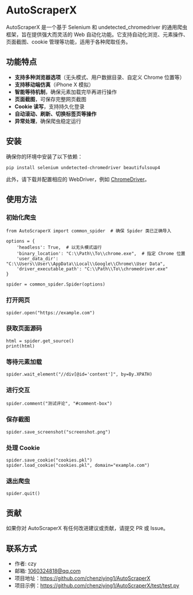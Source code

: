 # AutoScraperX

AutoScraperX 是一个基于 Selenium 和 undetected_chromedriver 的通用爬虫框架，旨在提供强大而灵活的 Web 自动化功能。它支持自动化浏览、元素操作、页面截图、cookie 管理等功能，适用于各种爬取任务。

## 功能特点

* **支持多种浏览器选项**（无头模式、用户数据目录、自定义 Chrome 位置等）
* **支持移动端仿真**（iPhone X 模拟）
* **智能等待机制**，确保元素加载完毕再进行操作
* **页面截图**，可保存完整网页截图
* **Cookie 读写**，支持持久化登录
* **自动滚动、刷新、切换标签页等操作**
* **异常处理**，确保爬虫稳定运行

## 安装

确保你的环境中安装了以下依赖：

```
pip install selenium undetected-chromedriver beautifulsoup4
```

此外，请下载并配置相应的 WebDriver，例如 [ChromeDriver]()。

## 使用方法

### 初始化爬虫

```
from AutoScraperX import common_spider  # 确保 Spider 类已正确导入

options = {
    'headless': True,  # 以无头模式运行
    'binary_location': "C:\\Path\\To\\chrome.exe",  # 指定 Chrome 位置
    'user_data_dir': "C:\\Users\\User\\AppData\\Local\\Google\\Chrome\\User Data",
    'driver_executable_path': "C:\\Path\\To\\chromedriver.exe"
}

spider = common_spider.Spider(options)
```

### 打开网页

```
spider.open("https://example.com")
```

### 获取页面源码

```
html = spider.get_source()
print(html)
```

### 等待元素加载

```
spider.wait_element("//div[@id='content']", by=By.XPATH)
```

### 进行交互

```
spider.comment("测试评论", "#comment-box")
```

### 保存截图

```
spider.save_screenshot("screenshot.png")
```

### 处理 Cookie

```
spider.save_cookie("cookies.pkl")
spider.load_cookie("cookies.pkl", domain="example.com")
```

### 退出爬虫

```
spider.quit()
```

## 贡献

如果你对 AutoScraperX 有任何改进建议或贡献，请提交 PR 或 Issue。

## 联系方式

* 作者: czy
* 邮箱: [1060324818@qq.com]()
* 项目地址：https://github.com/chenziying1/AutoScraperX
* 项目示例：https://github.com/chenziying1/AutoScraperX/test/test.py
